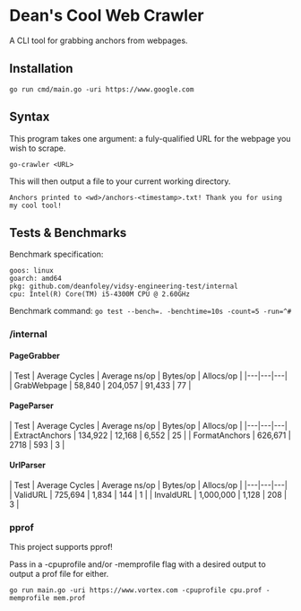# Dean's Cool Web Crawler

A CLI tool for grabbing anchors from webpages.

## Installation

`go run cmd/main.go -uri https://www.google.com`

## Syntax

This program takes one argument: a fuly-qualified URL for the webpage you wish to scrape.

`go-crawler <URL>`

This will then output a file to your current working directory.

`Anchors printed to <wd>/anchors-<timestamp>.txt! Thank you for using my cool tool!`

## Tests & Benchmarks

Benchmark specification:
```
goos: linux
goarch: amd64
pkg: github.com/deanfoley/vidsy-engineering-test/internal
cpu: Intel(R) Core(TM) i5-4300M CPU @ 2.60GHz
```

Benchmark command:
`go test --bench=. -benchtime=10s -count=5 -run=^#`

### /internal

#### PageGrabber

| Test | Average Cycles | Average ns/op | Bytes/op | Allocs/op |
|---|---|---|
| GrabWebpage | 58,840 | 204,057 | 91,433 | 77 |

#### PageParser

| Test | Average Cycles | Average ns/op | Bytes/op | Allocs/op |
|---|---|---|
| ExtractAnchors | 134,922 | 12,168 | 6,552 | 25 |
| FormatAnchors | 626,671 | 2718 | 593 | 3 |

#### UrlParser

| Test | Average Cycles | Average ns/op | Bytes/op | Allocs/op |
|---|---|---|
| ValidURL | 725,694 | 1,834 | 144 | 1 |
| InvaldURL | 1,000,000 | 1,128 | 208 | 3 |

### pprof

This project supports pprof!

Pass in a -cpuprofile and/or -memprofile flag with a desired output to output a prof file for either.

`go run main.go -uri https://www.vortex.com -cpuprofile cpu.prof -memprofile mem.prof`
